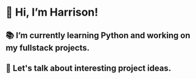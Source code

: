 # 👋 Hi, I’m Harrison!

## 📚 I’m currently learning Python and working on my fullstack projects.
## 🥂 Let's talk about interesting project ideas.

<!---
harrisonlhl123/harrisonlhl123 is a ✨ special ✨ repository because its `README.md` (this file) appears on your GitHub profile.
You can click the Preview link to take a look at your changes.
--->
